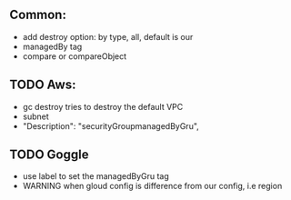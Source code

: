 ## Common:

- add destroy option: by type, all, default is our
- managedBy tag
- compare or compareObject

## TODO Aws:

- gc destroy tries to destroy the default VPC
- subnet
- "Description": "securityGroupmanagedByGru",

## TODO Goggle

- use label to set the managedByGru tag
- WARNING when gloud config is difference from our config, i.e region
